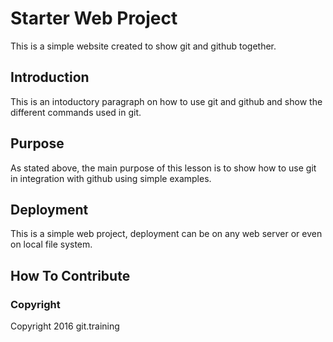 # Starter Web Project
This is a simple website created to show git and github together.
## Introduction
This is an intoductory paragraph on how to use git and github and show the different commands used in git.
## Purpose
As stated above, the main purpose of this lesson is to show how to use git in integration with github using simple examples.
## Deployment
This is a simple web project, deployment can be on any web server or even on local file system.
## How To Contribute
### Copyright
Copyright 2016 git.training
